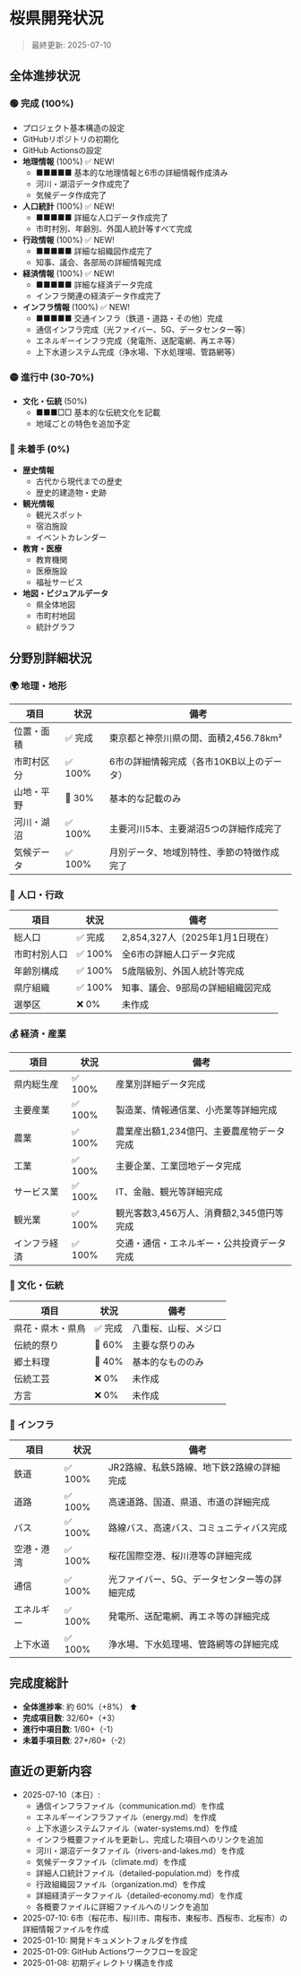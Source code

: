 # 桜県開発状況

> 最終更新: 2025-07-10

## 全体進捗状況

### 🟢 完成 (100%)
- プロジェクト基本構造の設定
- GitHubリポジトリの初期化
- GitHub Actionsの設定
- **地理情報** (100%) ✅ NEW!
  - ■■■■■ 基本的な地理情報と6市の詳細情報作成済み
  - 河川・湖沼データ作成完了
  - 気候データ作成完了
- **人口統計** (100%) ✅ NEW!
  - ■■■■■ 詳細な人口データ作成完了
  - 市町村別、年齢別、外国人統計等すべて完成
- **行政情報** (100%) ✅ NEW!
  - ■■■■■ 詳細な組織図作成完了
  - 知事、議会、各部局の詳細情報完成
- **経済情報** (100%) ✅ NEW!
  - ■■■■■ 詳細な経済データ完成
  - インフラ関連の経済データ作成完了
- **インフラ情報** (100%) ✅ NEW!
  - ■■■■■ 交通インフラ（鉄道・道路・その他）完成
  - 通信インフラ完成（光ファイバー、5G、データセンター等）
  - エネルギーインフラ完成（発電所、送配電網、再エネ等）
  - 上下水道システム完成（浄水場、下水処理場、管路網等）

### 🟡 進行中 (30-70%)
- **文化・伝統** (50%)
  - ■■■□□ 基本的な伝統文化を記載
  - 地域ごとの特色を追加予定

### 🔴 未着手 (0%)
- **歴史情報**
  - 古代から現代までの歴史
  - 歴史的建造物・史跡
- **観光情報**
  - 観光スポット
  - 宿泊施設
  - イベントカレンダー
- **教育・医療**
  - 教育機関
  - 医療施設
  - 福祉サービス
- **地図・ビジュアルデータ**
  - 県全体地図
  - 市町村地図
  - 統計グラフ

## 分野別詳細状況

### 🌍 地理・地形
| 項目 | 状況 | 備考 |
|------|------|------|
| 位置・面積 | ✅ 完成 | 東京都と神奈川県の間、面積2,456.78km² |
| 市町村区分 | ✅ 100% | 6市の詳細情報完成（各市10KB以上のデータ） |
| 山地・平野 | 🔶 30% | 基本的な記載のみ |
| 河川・湖沼 | ✅ 100% | 主要河川5本、主要湖沼5つの詳細作成完了 |
| 気候データ | ✅ 100% | 月別データ、地域別特性、季節の特徴作成完了 |

### 👥 人口・行政
| 項目 | 状況 | 備考 |
|------|------|------|
| 総人口 | ✅ 完成 | 2,854,327人（2025年1月1日現在） |
| 市町村別人口 | ✅ 100% | 全6市の詳細人口データ完成 |
| 年齢別構成 | ✅ 100% | 5歳階級別、外国人統計等完成 |
| 県庁組織 | ✅ 100% | 知事、議会、9部局の詳細組織図完成 |
| 選挙区 | ❌ 0% | 未作成 |

### 💰 経済・産業
| 項目 | 状況 | 備考 |
|------|------|------|
| 県内総生産 | ✅ 100% | 産業別詳細データ完成 |
| 主要産業 | ✅ 100% | 製造業、情報通信業、小売業等詳細完成 |
| 農業 | ✅ 100% | 農業産出額1,234億円、主要農産物データ完成 |
| 工業 | ✅ 100% | 主要企業、工業団地データ完成 |
| サービス業 | ✅ 100% | IT、金融、観光等詳細完成 |
| 観光業 | ✅ 100% | 観光客数3,456万人、消費額2,345億円等完成 |
| インフラ経済 | ✅ 100% | 交通・通信・エネルギー・公共投資データ完成 |

### 🌸 文化・伝統
| 項目 | 状況 | 備考 |
|------|------|------|
| 県花・県木・県鳥 | ✅ 完成 | 八重桜、山桜、メジロ |
| 伝統的祭り | 🔶 60% | 主要な祭りのみ |
| 郷土料理 | 🔶 40% | 基本的なもののみ |
| 伝統工芸 | ❌ 0% | 未作成 |
| 方言 | ❌ 0% | 未作成 |

### 🚆 インフラ
| 項目 | 状況 | 備考 |
|------|------|------|
| 鉄道 | ✅ 100% | JR2路線、私鉄5路線、地下鉄2路線の詳細完成 |
| 道路 | ✅ 100% | 高速道路、国道、県道、市道の詳細完成 |
| バス | ✅ 100% | 路線バス、高速バス、コミュニティバス完成 |
| 空港・港湾 | ✅ 100% | 桜花国際空港、桜川港等の詳細完成 |
| 通信 | ✅ 100% | 光ファイバー、5G、データセンター等の詳細完成 |
| エネルギー | ✅ 100% | 発電所、送配電網、再エネ等の詳細完成 |
| 上下水道 | ✅ 100% | 浄水場、下水処理場、管路網等の詳細完成 |

## 完成度総計
- **全体進捗率**: 約 60%（+8%） ⬆️
- **完成項目数**: 32/60+（+3）
- **進行中項目数**: 1/60+（-1）
- **未着手項目数**: 27+/60+（-2）

## 直近の更新内容
- 2025-07-10（本日）: 
  - 通信インフラファイル（communication.md）を作成
  - エネルギーインフラファイル（energy.md）を作成
  - 上下水道システムファイル（water-systems.md）を作成
  - インフラ概要ファイルを更新し、完成した項目へのリンクを追加
  - 河川・湖沼データファイル（rivers-and-lakes.md）を作成
  - 気候データファイル（climate.md）を作成
  - 詳細人口統計ファイル（detailed-population.md）を作成
  - 行政組織図ファイル（organization.md）を作成
  - 詳細経済データファイル（detailed-economy.md）を作成
  - 各概要ファイルに詳細ファイルへのリンクを追加
- 2025-07-10: 6市（桜花市、桜川市、南桜市、東桜市、西桜市、北桜市）の詳細情報ファイルを作成
- 2025-01-10: 開発ドキュメントフォルダを作成
- 2025-01-09: GitHub Actionsワークフローを設定
- 2025-01-08: 初期ディレクトリ構造を作成